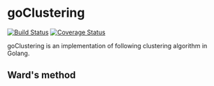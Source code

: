 # goClustering

[![Build Status](https://travis-ci.org/cipepser/goClustering.svg?branch=master)](https://travis-ci.org/cipepser/goClustering)
[![Coverage Status](https://coveralls.io/repos/github/cipepser/goClustering/badge.svg?branch=master)](https://coveralls.io/github/cipepser/goClustering?branch=master)

goClustering is an implementation of following clustering algorithm in Golang.

## Ward's method